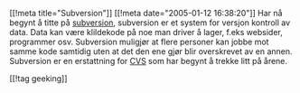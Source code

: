 [[!meta  title="Subversion"]]
[[!meta  date="2005-01-12 16:38:20"]]
Har nå begynt å titte på <a href="http://subversion.tigris.org/">subversion</a>, subversion er et system for versjon kontroll av data. Data kan være klildekode på noe man driver å lager, f.eks websider, programmer osv. Subversion muligjør at flere personer kan jobbe mot samme kode samtidig uten at det den ene gjør blir overskrevet av en annen. Subversion er en erstattning for <a href="https://www.cvshome.org/">CVS</a> som har begynt å trekke litt på årene.

[[!tag  geeking]]